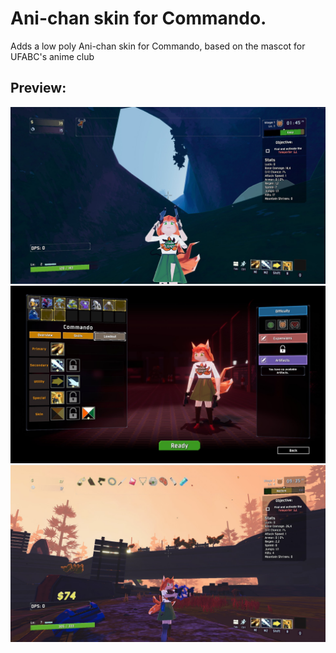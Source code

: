 # Ani-chan skin for Commando.

Adds a low poly Ani-chan skin for Commando, based on the mascot for UFABC's anime club

## Preview:

![](https://raw.githubusercontent.com/NotArme/AnichanSkin/main/Screenshots/Anichan_front.png)
![](https://raw.githubusercontent.com/NotArme/AnichanSkin/main/Screenshots/Anichan_menu.png)
![](https://raw.githubusercontent.com/NotArme/AnichanSkin/main/Screenshots/Anichan_stage3.png)